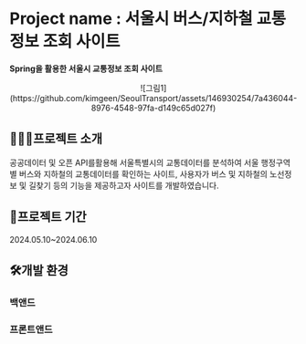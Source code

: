 # Project name : 서울시 버스/지하철 교통정보 조회 사이트

**Spring을 활용한 서울시 교통정보 조회 사이트**

<p align="center">
  ![그림1](https://github.com/kimgeen/SeoulTransport/assets/146930254/7a436044-8976-4548-97fa-d149c65d027f)
</p>



## 💁🏻‍♀️프로젝트 소개
공공데이터 및 오픈 API를활용해 서울특별시의 교통데이터를 분석하여 서울 행정구역 별 버스와 지하철의 교통데이터를 확인하는 사이트,
사용자가 버스 및 지하철의 노선정보 및 길찾기 등의 기능을 제공하고자 사이트를 개발하였습니다.

## 📅프로젝트 기간
2024.05.10~2024.06.10

## 🛠️개발 환경
### 백앤드

### 프론트앤드

